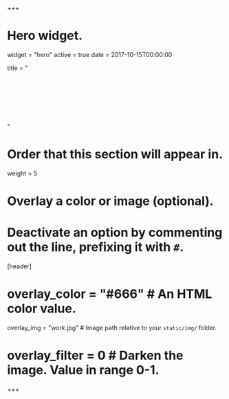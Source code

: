 +++
# Hero widget.
widget = "hero"
active = true
date = 2017-10-15T00:00:00

title = "<br><br><br><br><br><br><br><br>"

# Order that this section will appear in.
weight = 5

# Overlay a color or image (optional).
#   Deactivate an option by commenting out the line, prefixing it with `#`.
[header]
  # overlay_color = "#666"  # An HTML color value.
  overlay_img = "work.jpg"  # Image path relative to your `static/img/` folder.
  # overlay_filter = 0  # Darken the image. Value in range 0-1.
+++
